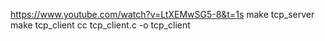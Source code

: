 https://www.youtube.com/watch?v=LtXEMwSG5-8&t=1s
make tcp_server
make tcp_client
cc tcp_client.c  -o tcp_client